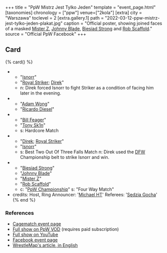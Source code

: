 +++
title = "PpW Mistrz Jest Tylko Jeden"
template = "event_page.html"
[taxonomies]
chronology = ["ppw"]
venue=["2kola"]
[extra]
city = "Warszawa"
toclevel = 2
[extra.gallery.1]
path = "2022-03-12-ppw-mistrz-jest-tylko-jeden-plakat.jpg"
caption = "Official poster, showing joined faces of a masked [Mister Z](@/w/mister-z.md), [Johnny Blade](@/w/johnny-blade.md), [Biesiad Strong](@/w/biesiad.md) and [Rob Scaffold](@/w/rob-scaffold.md)."
source = "Official PpW Facebook"
+++

## Card

{% card() %}
- - "[Isnorr](@/w/isnorr.md)"
  - "[Royal Striker](@/w/royal-striker.md); [Direk](@/w/direk.md)"
  - n: Direk forced Isnorr to fight Striker as a condition of facing him later in the evening.
- - "[Adam Wong](@/w/adam-wong.md)"
  - "[Ricardo Diesel](@/w/ricardo-diesel.md)"
- - "[Bill Feager](@/w/feager.md)"
  - "[Tony Sk1n](@/w/tony-sk1n.md)"
  - s: Hardcore Match
- - "[Direk](@/w/direk.md); [Royal Striker](@/w/royal-striker.md)"
  - "[Isnorr](@/w/isnorr.md)"
  - s: Best Two Out Of Three Falls Match
    n: Direk used the [DFW](@/o/dfw.md) Championship belt to strike Isnorr and win.
- - "[Biesiad Strong](@/w/biesiad.md)"
  - "[Johnny Blade](@/w/johnny-blade.md)"
  - "[Mister Z](@/w/mister-z.md)"
  - "[Rob Scaffold](@/w/rob-scaffold.md)"
  - c: "[PpW Championship](@/c/ppw-championship.md)"
    s: "Four Way Match"
- credits:
    Host, Ring Announcer: '[Michael HT](@/w/michael-ht.md)'
    Referees: '[Sędzia Gocha](@/w/sedzia-borys.md)'
{% end %}

### References

* [Cagematch event page](https://www.cagematch.net/?id=1&nr=383440)
* [Full show on PpW VOD](https://ppw-ewenementpl.vhx.tv/ppw-full-shows-dvd-version/season:1/videos/mistrz-jest-tylko-jeden-22-full-show) (requires paid subscription)
* [Full show on YouTube](https://www.youtube.com/watch?v=tN_R7MRMeys)
* [Facebook event page](https://www.facebook.com/events/469423497960404)
* [WrestleMap's article, in English](https://www.wrestlemap.com/news/1drguugh9ebvne7mytbnm3sez4nga9)
